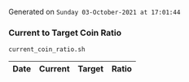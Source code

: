 Generated on `Sunday 03-October-2021 at 17:01:44`

### Current to Target Coin Ratio
`current_coin_ratio.sh`

Date|Current|Target|Ratio
---|---|---|---
